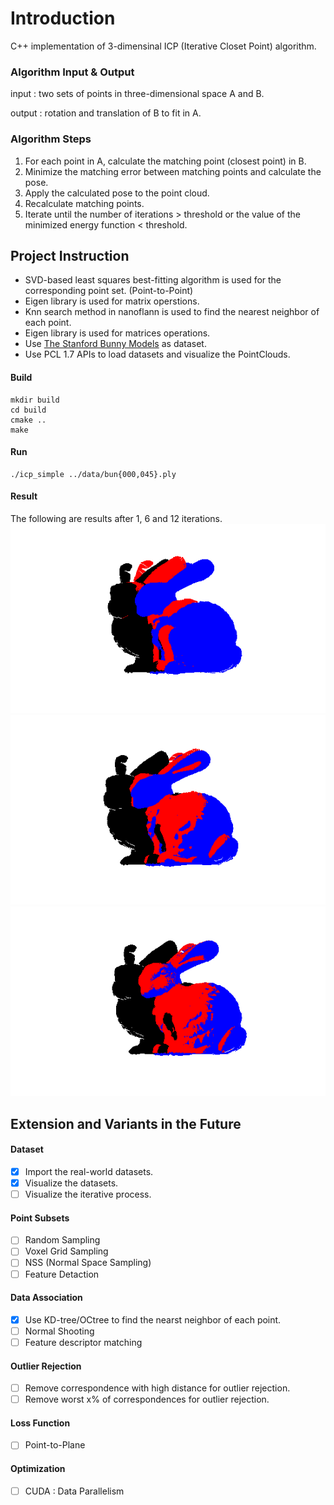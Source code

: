 # Introduction 
C++ implementation of 3-dimensinal ICP (Iterative Closet Point) algorithm. 

### Algorithm Input & Output
input : two sets of points in three-dimensional space A and B.

output : rotation and translation of B to fit in A.


### Algorithm Steps
1. For each point in A, calculate the matching point (closest point) in B.
2. Minimize the matching error between matching points and calculate the pose.
3. Apply the calculated pose to the point cloud.
4. Recalculate matching points.
5. Iterate until the number of iterations > threshold or the value of the minimized energy function < threshold.

## Project Instruction
- SVD-based least squares best-fitting algorithm is used for the corresponding point set. (Point-to-Point)
- Eigen library is used for matrix operstions.
- Knn search method in nanoflann is used to find the nearest neighbor of each point.
- Eigen library is used for matrices operations.
- Use [The Stanford Bunny Models](https://graphics.stanford.edu/data/3Dscanrep/) as dataset. 
- Use PCL 1.7 APIs to load datasets and visualize the PointClouds.

#### Build
<pre><code>mkdir build
cd build 
cmake ..
make
</code></pre>
#### Run
<pre><code>./icp_simple ../data/bun{000,045}.ply 
</code></pre>

#### Result
The following are results after 1, 6 and 12 iterations.
![1_iteration](https://github.com/Minisal/ICP/raw/main/result/1_iteration.png)
![6_iteration](https://github.com/Minisal/ICP/raw/main/result/6_iteration.png)
![12_iteration](https://github.com/Minisal/ICP/raw/main/result/12_iteration.png)

## Extension and Variants in the Future

#### Dataset

 - [x] Import the real-world datasets. 
 - [x] Visualize the datasets.
 - [ ] Visualize the iterative process.

#### Point Subsets
 - [ ] Random Sampling
 - [ ] Voxel Grid Sampling
 - [ ] NSS (Normal Space Sampling)
 - [ ] Feature Detaction

#### Data Association
 - [x] Use KD-tree/OCtree to find the nearst neighbor of each point. 
 - [ ] Normal Shooting
 - [ ] Feature descriptor matching

#### Outlier Rejection
 - [ ] Remove correspondence with high distance for outlier rejection.
 - [ ] Remove worst x% of correspondences for outlier rejection.

#### Loss Function
 - [ ] Point-to-Plane

#### Optimization
 - [ ] CUDA : Data Parallelism

